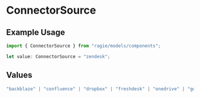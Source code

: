 # ConnectorSource

## Example Usage

```typescript
import { ConnectorSource } from "ragie/models/components";

let value: ConnectorSource = "zendesk";
```

## Values

```typescript
"backblaze" | "confluence" | "dropbox" | "freshdesk" | "onedrive" | "google_drive" | "gmail" | "notion" | "salesforce" | "sharepoint" | "jira" | "slack" | "s3" | "gcs" | "hubspot" | "zendesk"
```